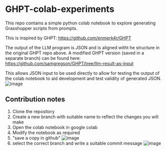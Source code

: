 # GHPT-colab-experiments
This repo contains a simple python colab notebook to explore generating Grasshopper scripts from prompts.

This is inspired by GHPT: https://github.com/enmerk4r/GHPT

The output of the LLM program is JSON and is aligned witht he structure in the original GHPT repo above.
A modified GHPT version (saved in a separate branch) can be found here: https://github.com/samgregson/GHPT/tree/llm-result-as-input

This allows JSON input to be used directly to allow for testing the output of the colab notebook to aid development and test validity of generated JSON.
![image](https://github.com/samgregson/GHPT-colab-experiments/assets/12054742/5c7465b6-30aa-430e-b14e-5cb4a56c3988)

## Contribution notes
1. Clone the repository
2. Create a new branch with suitable name to reflect the changes you will make
3. Open the colab notebook in google colab
4. Modify the notebook as required
5. "save a copy in github" 
![image](https://github.com/samgregson/GHPT-colab-experiments/assets/12054742/c5816c64-827f-4c4c-ac01-9774ba85d896)
6. select the correct branch and write a suitable commit message
![image](https://github.com/samgregson/GHPT-colab-experiments/assets/12054742/2308000f-e4c3-452b-8251-2846948a248b)
